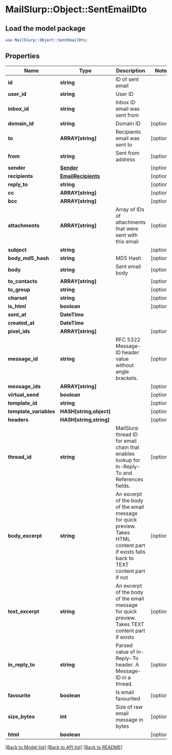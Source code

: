 # MailSlurp::Object::SentEmailDto

## Load the model package
```perl
use MailSlurp::Object::SentEmailDto;
```

## Properties
Name | Type | Description | Notes
------------ | ------------- | ------------- | -------------
**id** | **string** | ID of sent email | 
**user_id** | **string** | User ID | 
**inbox_id** | **string** | Inbox ID email was sent from | 
**domain_id** | **string** | Domain ID | [optional] 
**to** | **ARRAY[string]** | Recipients email was sent to | [optional] 
**from** | **string** | Sent from address | [optional] 
**sender** | [**Sender**](Sender) |  | [optional] 
**recipients** | [**EmailRecipients**](EmailRecipients) |  | [optional] 
**reply_to** | **string** |  | [optional] 
**cc** | **ARRAY[string]** |  | [optional] 
**bcc** | **ARRAY[string]** |  | [optional] 
**attachments** | **ARRAY[string]** | Array of IDs of attachments that were sent with this email | [optional] 
**subject** | **string** |  | [optional] 
**body_md5_hash** | **string** | MD5 Hash | [optional] 
**body** | **string** | Sent email body | [optional] 
**to_contacts** | **ARRAY[string]** |  | [optional] 
**to_group** | **string** |  | [optional] 
**charset** | **string** |  | [optional] 
**is_html** | **boolean** |  | [optional] 
**sent_at** | **DateTime** |  | 
**created_at** | **DateTime** |  | 
**pixel_ids** | **ARRAY[string]** |  | [optional] 
**message_id** | **string** | RFC 5322 Message-ID header value without angle brackets. | [optional] 
**message_ids** | **ARRAY[string]** |  | [optional] 
**virtual_send** | **boolean** |  | [optional] 
**template_id** | **string** |  | [optional] 
**template_variables** | **HASH[string,object]** |  | [optional] 
**headers** | **HASH[string,string]** |  | [optional] 
**thread_id** | **string** | MailSlurp thread ID for email chain that enables lookup for In-Reply-To and References fields. | [optional] 
**body_excerpt** | **string** | An excerpt of the body of the email message for quick preview. Takes HTML content part if exists falls back to TEXT content part if not | [optional] 
**text_excerpt** | **string** | An excerpt of the body of the email message for quick preview. Takes TEXT content part if exists | [optional] 
**in_reply_to** | **string** | Parsed value of In-Reply-To header. A Message-ID in a thread. | [optional] 
**favourite** | **boolean** | Is email favourited | [optional] 
**size_bytes** | **int** | Size of raw email message in bytes | [optional] 
**html** | **boolean** |  | [optional] 

[[Back to Model list]](../README#documentation-for-models) [[Back to API list]](../README#documentation-for-api-endpoints) [[Back to README]](../README)


